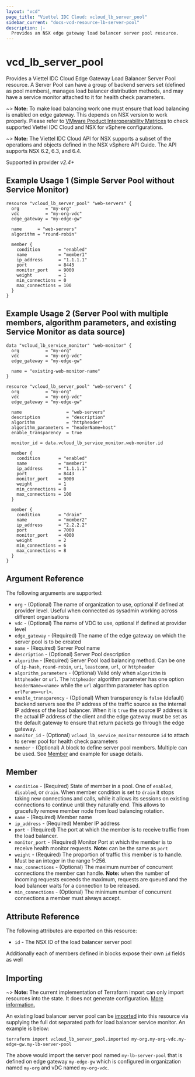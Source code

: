 ```yaml
---
layout: "vcd"
page_title: "Viettel IDC Cloud: vcloud_lb_server_pool"
sidebar_current: "docs-vcd-resource-lb-server-pool"
description: |-
  Provides an NSX edge gateway load balancer server pool resource.
---
```


# vcd\_lb\_server\_pool

Provides a Viettel IDC Cloud Edge Gateway Load Balancer Server Pool resource. A Server Pool can have a group of backend
servers set (defined as pool members), manages load balancer distribution methods, and may have a service monitor
attached to it for health check parameters.

~> **Note:** To make load balancing work one must ensure that load balancing is enabled on edge gateway. This depends 
on NSX version to work properly. Please refer to [VMware Product Interoperability Matrices](https://www.vmware.com/resources/compatibility/sim/interop_matrix.php#interop&29=&93=) 
to check supported Viettel IDC Cloud and NSX for vSphere configurations.

~> **Note:** The Viettel IDC Cloud API for NSX supports a subset of the operations and objects defined in the NSX vSphere 
API Guide. The API supports NSX 6.2, 6.3, and 6.4.

Supported in provider *v2.4+*

## Example Usage 1 (Simple Server Pool without Service Monitor)

```hcl
resource "vcloud_lb_server_pool" "web-servers" {
  org          = "my-org"
  vdc          = "my-org-vdc"
  edge_gateway = "my-edge-gw"

  name      = "web-servers"
  algorithm = "round-robin"

  member {
    condition       = "enabled"
    name            = "member1"
    ip_address      = "1.1.1.1"
    port            = 8443
    monitor_port    = 9000
    weight          = 1
    min_connections = 0
    max_connections = 100
  }
}
```

## Example Usage 2 (Server Pool with multiple members, algorithm parameters, and existing Service Monitor as data source)

```hcl
data "vcloud_lb_service_monitor" "web-monitor" {
  org          = "my-org"
  vdc          = "my-org-vdc"
  edge_gateway = "my-edge-gw"

  name = "existing-web-monitor-name"
}

resource "vcloud_lb_server_pool" "web-servers" {
  org          = "my-org"
  vdc          = "my-org-vdc"
  edge_gateway = "my-edge-gw"

  name                 = "web-servers"
  description          = "description"
  algorithm            = "httpheader"
  algorithm_parameters = "headerName=host"
  enable_transparency  = true

  monitor_id = data.vcloud_lb_service_monitor.web-monitor.id

  member {
    condition       = "enabled"
    name            = "member1"
    ip_address      = "1.1.1.1"
    port            = 8443
    monitor_port    = 9000
    weight          = 1
    min_connections = 0
    max_connections = 100
  }

  member {
    condition       = "drain"
    name            = "member2"
    ip_address      = "2.2.2.2"
    port            = 7000
    monitor_port    = 4000
    weight          = 2
    min_connections = 6
    max_connections = 8
  }
}
```

## Argument Reference

The following arguments are supported:

* `org` - (Optional) The name of organization to use, optional if defined at provider level. Useful when connected as sysadmin working across different organisations
* `vdc` - (Optional) The name of VDC to use, optional if defined at provider level
* `edge_gateway` - (Required) The name of the edge gateway on which the server pool is to be created
* `name` - (Required) Server Pool name
* `description` - (Optional) Server Pool description
* `algorithm` - (Required) Server Pool load balancing method. Can be one of `ip-hash`, `round-robin`, `uri`, `leastconn`, `url`, or `httpheader`
* `algorithm_parameters` - (Optional) Valid only when `algorithm` is `httpheader` or `url`. The `httpheader` algorithm
parameter has one option `headerName=<name>` while the `url` algorithm parameter has option `urlParam=<url>`. 
* `enable_transparency` - (Optional) When transparency is `false` (default) backend servers see the IP address of the
traffic source as the internal IP address of the load balancer. When it is `true` the source IP address is the actual IP
address of the client and the edge gateway must be set as the default gateway to ensure that return packets go through
the edge gateway. 
* `monitor_id` - (Optional) `vcloud_lb_service_monitor` resource `id` to attach to server pool for health check parameters
* `member` - (Optional) A block to define server pool members. Multiple can be used. See [Member](#member) and 
example for usage details.


<a id="member"></a>
## Member

* `condition` - (Required) State of member in a pool. One of `enabled`, `disabled`, or `drain`. When member condition 
is set to `drain` it stops taking new connections and calls, while it allows its sessions on existing connections to
continue until they naturally end. This allows to gracefully remove member node from load balancing rotation.
* `name` - (Required) Member name
* `ip_address` - (Required) Member IP address
* `port` - (Required) The port at which the member is to receive traffic from the load balancer.
* `monitor_port` - (Required) Monitor Port at which the member is to receive health monitor requests. **Note:** can
be the same as `port`
* `weight` - (Required) The proportion of traffic this member is to handle. Must be an integer in the range 1-256.
* `max_connections` - (Optional) The maximum number of concurrent connections the member can handle. **Note:** when the
number of incoming requests exceeds the maximum, requests are queued and the load balancer waits for a connection to be
released. 
* `min_connections` - (Optional) The minimum number of concurrent connections a member must always accept.

## Attribute Reference

The following attributes are exported on this resource:

* `id` - The NSX ID of the load balancer server pool

Additionally each of members defined in blocks expose their own `id` fields as well

## Importing

~> **Note:** The current implementation of Terraform import can only import resources into the state. It does not generate
configuration. [More information.](https://www.terraform.io/docs/import/)

An existing load balancer server pool can be [imported][docs-import] into this resource
via supplying the full dot separated path for load balancer service monitor. An example is below:

[docs-import]: https://www.terraform.io/docs/import/

```
terraform import vcloud_lb_server_pool.imported my-org.my-org-vdc.my-edge-gw.my-lb-server-pool
```

The above would import the server pool named `my-lb-server-pool` that is defined on edge gateway
`my-edge-gw` which is configured in organization named `my-org` and vDC named `my-org-vdc`.
